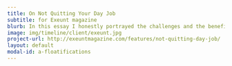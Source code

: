 ```yaml
---
title: On Not Quitting Your Day Job
subtitle: for Exeunt magazine
blurb: In this essay I honestly portrayed the challenges and the benefits of day jobs co-existing alongside creative careers.
image: img/timeline/client/exeunt.jpg
project-url: http://exeuntmagazine.com/features/not-quitting-day-job/
layout: default
modal-id: a-floatifications
---
```

